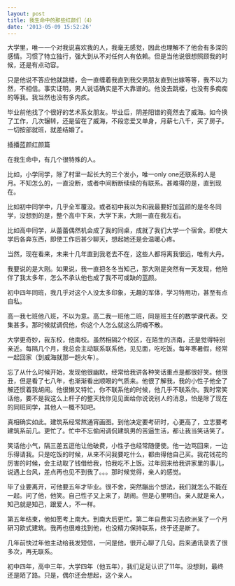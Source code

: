 ```yaml
---
layout: post
title: 我生命中的那些红颜们（4）
date: '2013-05-09 15:52:26'
---
```



大学里，唯一一个对我说喜欢我的人，我毫无感觉，因此也理解不了他会有多深的感情。习惯了特立独行，强大到从不对任何人有依赖。但是当他说很想照顾我的时候，还是有点动容。

只是他说不答应他就跳楼，会一直缠着我直到我交男朋友直到出嫁等等，我不以为然，不相信。事实证明，男人说话确实是不大靠谱的。他没去跳楼，也没有多痴痴的等我。我当然也没有多内疚。

毕业前他找了个很好的艺术系女朋友。毕业后，阴差阳错的竟然去了威海。如今换了工作，几次辗转，还是留在了威海，不段恋爱又单身，月薪七八千，买了房子。一切按部就班，就差结婚了。

插播蓝颜红颜篇

在我生命中，有几个很特殊的人。

比如，小学同学，除了村里一起长大的三个发小，唯一only one还联系的人是月。不知怎么的，一直没断，或者中间断断续续的有联系。甚难得的是，直到现在。

比如初中同学中，几乎全军覆没。或者初中我以为和我最要好加蓝颜的是冬冬同学，没想到的是，整个高中下来，大学下来，大刚一直在我左右。

比如高中同学，从蕾蕾偶然机会成了我的同桌，成就了我们大学一个宿舍。即使大学后各奔东西，即使工作后甚少聊天，想起她还是会温暖心疼。

当然，现在看来，未来十几年直到我老去不在，这些人都将离我很远，唯有大丹。

我要说的是大刚。如果说，我一直把冬冬当知己，那大刚是突然有一天发现，他陪伴了我太多年，怎么不承认他也成了我不可或缺的蓝颜。

初中四年同班，我几乎对这个人没太多印象，无趣的军体，学习特用功，甚至有点自私。

高一我七班他八班，不以为意。高二我一班他二班，同是班主任的数学课代表。交集甚多。那时候就调侃他，你这个人怎么就这么阴魂不散。

大学更奇妙，我东校，他南校。虽然相隔2个校区，在陌生的济南，还是觉得特别亲近。每隔几个月，我总会主动联系联系他，见见面，吃吃饭。每年寒暑假，经常一起回家（到威海就那一趟火车）。

忘了从什么时候开始，发现他很幽默，经常给我讲各种笑话重点是都很好笑。他很丑，但是看了七八年，也渐渐看出顺眼的气质来。他很了解我，我的小性子他全了解还惯着我胡闹。他很懒又特忙，你不联系他的时候，他几乎不联系你。我时常笑话他，要不是我这么上杆子的整天找你见见面给你说说别人的消息，怕是除了现在的同班同学，其他人一概不知吧。

真相确实如此。建筑系经常熬通宵画图。到他决定要考研时，心更高了，立志要考建筑系前几。更忙了。忙中不忘偷闲调侃建筑男的苦逼生活，都让我当笑话笑了。

笑话他小气，隔三差五逗他让他破费，小性子也经常随便使。他一边骂回来，一边乐得请我。只是吃饭的时候，从来不问我要吃什么，都由得他自己买。我花钱花的厉害的时候，会主动取了钱借给我，怕我吃不上饭。过年回来给我讲家里的事儿，说遇上台风，差点再也见不到我了。。。那时候觉得，亲人的感觉。

毕了业要离开，可他要五年才毕业。很不舍，突然蹦出个想法，我们就怎么不能在一起。问了他，他笑。自己性子又上来了，胡闹。但是心里明白。亲人就是亲人，知己就是知己，跟爱人，不一样。

第五年结束，他如愿考上南大。到南大后更忙。第二年自费实习去欧洲呆了一个月研习欧式建筑。我再也很难找到他，也没精力保持联系，终于还是断了。

几年前快过年他主动给我发短信，一问是他，很开心聊了几句。后来通讯录丢了很多次，再无联系。

初中四年，高中三年，大学四年（他五年），我们足足认识了11年。没想到，最终还是陌了路。只是，偶尔还会想起，这个亲人。


